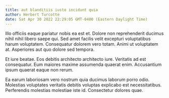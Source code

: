 ```yaml
---
title: aut blanditiis iusto incidunt quia
author: Herbert Turcotte
date: Sat Apr 30 2022 22:29:05 GMT-0400 (Eastern Daylight Time)
---
```

Illo officiis eaque pariatur nobis ea est et. Dolore non reprehenderit ducimus nihil nihil libero saepe qui. Sed amet facilis velit excepturi voluptatibus harum voluptatem. Consequatur dolorem vero totam. Animi ut voluptatem at. Asperiores aut quo dolore sed tempora.

 Et iure beatae. Eos debitis architecto architecto iure. Veritatis ad est consequatur. Eum maiores maxime assumenda quaerat enim. Accusantium ipsum quaerat eaque non rerum.

 Ea earum laboriosam vero nostrum quia ducimus laborum porro odio. Molestias voluptates veritatis debitis voluptas explicabo est necessitatibus. Perferendis molestias molestiae iste id. Consectetur dolores quae.